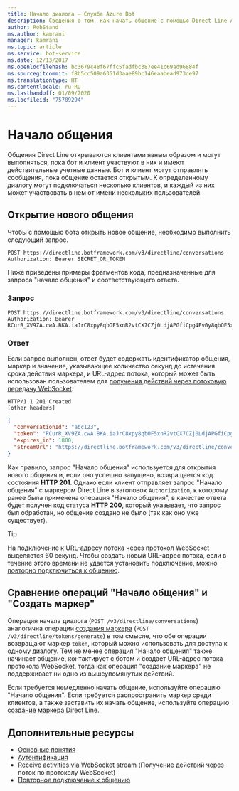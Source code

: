 ```yaml
---
title: Начало диалога — Служба Azure Bot
description: Сведения о том, как начать общение с помощью Direct Line API 3.0.
author: RobStand
ms.author: kamrani
manager: kamrani
ms.topic: article
ms.service: bot-service
ms.date: 12/13/2017
ms.openlocfilehash: bc3679c48f67ffc5fadfbc387ee41c69ad96884f
ms.sourcegitcommit: f8b5cc509a6351d3aae89bc146eaabead973de97
ms.translationtype: HT
ms.contentlocale: ru-RU
ms.lasthandoff: 01/09/2020
ms.locfileid: "75789294"
---
```

# <a name="start-a-conversation"></a>Начало общения

Общения Direct Line открываются клиентами явным образом и могут выполняться, пока бот и клиент участвуют в них и имеют действительные учетные данные. Бот и клиент могут отправлять сообщения, пока общение остается открытым. К определенному диалогу могут подключаться несколько клиентов, и каждый из них может участвовать в нем от имени нескольких пользователей.

## <a name="open-a-new-conversation"></a>Открытие нового общения

Чтобы с помощью бота открыть новое общение, необходимо выполнить следующий запрос.

```http
POST https://directline.botframework.com/v3/directline/conversations
Authorization: Bearer SECRET_OR_TOKEN
```

Ниже приведены примеры фрагментов кода, предназначенные для запроса "начало общения" и соответствующего ответа.

### <a name="request"></a>Запрос

```http
POST https://directline.botframework.com/v3/directline/conversations
Authorization: Bearer RCurR_XV9ZA.cwA.BKA.iaJrC8xpy8qbOF5xnR2vtCX7CZj0LdjAPGfiCpg4Fv0y8qbOF5xPGfiCpg4Fv0y8qqbOF5x8qbOF5xn
```

### <a name="response"></a>Ответ

Если запрос выполнен, ответ будет содержать идентификатор общения, маркер и значение, указывающее количество секунд до истечения срока действия маркера, и URL-адрес потока, который может быть использован пользователем для [получения действий через потоковую передачу WebSocket](bot-framework-rest-direct-line-3-0-receive-activities.md#connect-via-websocket).

```http
HTTP/1.1 201 Created
[other headers]
```

```json
{
  "conversationId": "abc123",
  "token": "RCurR_XV9ZA.cwA.BKA.iaJrC8xpy8qbOF5xnR2vtCX7CZj0LdjAPGfiCpg4Fv0y8qbOF5xPGfiCpg4Fv0y8qqbOF5x8qbOF5xn",
  "expires_in": 1800,
  "streamUrl": "https://directline.botframework.com/v3/directline/conversations/abc123/stream?t=RCurR_XV9ZA.cwA..."
}
```

Как правило, запрос "Начало общения" используется для открытия нового общения и, если оно успешно запущено, возвращается код состояния **HTTP 201**. Однако если клиент отправляет запрос "Начало общения" с маркером Direct Line в заголовок `Authorization`, к которому ранее была применена операция "Начало общения", в качестве ответа будет получен код статуса **HTTP 200**, который указывает, что запрос был обработан, но общение создано не было (так как оно уже существует).

> [!TIP]
> На подключение к URL-адресу потока через протокол WebSocket выделяется 60 секунд. Чтобы создать новый URL-адрес потока, если в течение этого времени не удается установить подключение, можно [повторно подключиться к общению](bot-framework-rest-direct-line-3-0-reconnect-to-conversation.md).

## <a name="start-conversation-versus-generate-token"></a>Сравнение операций "Начало общения" и "Создать маркер"

Операция начала диалога (`POST /v3/directline/conversations`) аналогична операции [создания маркера](bot-framework-rest-direct-line-3-0-authentication.md#generate-token) (`POST /v3/directline/tokens/generate`) в том смысле, что обе операции возвращают маркер `token`, который можно использовать для доступа к одному диалогу. Тем не менее операция "Начало общения" также начинает общение, контактирует с ботом и создает URL-адрес потока протокола WebSocket, тогда как операция "создание маркера" не поддерживает ни одно из вышеупомянутых действий. 

Если требуется немедленно начать общение, используйте операцию "Начало общения". Если требуется распространить маркер среди клиентов, а также заставить их начать общение, используйте операцию [создание маркера Direct Line](bot-framework-rest-direct-line-3-0-authentication.md#generate-token). 

## <a name="additional-resources"></a>Дополнительные ресурсы

- [Основные понятия](bot-framework-rest-direct-line-3-0-concepts.md)
- [Аутентификация](bot-framework-rest-direct-line-3-0-authentication.md)
- [Receive activities via WebSocket stream](bot-framework-rest-direct-line-3-0-receive-activities.md#connect-via-websocket) (Получение действий через поток по протоколу WebSocket)
- [Повторное подключение к общению](bot-framework-rest-direct-line-3-0-reconnect-to-conversation.md)